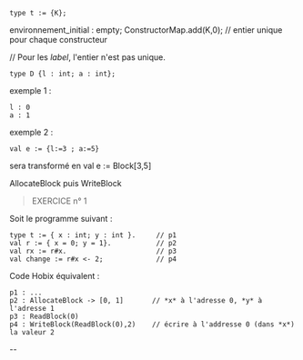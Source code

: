 

    type t := {K};

environnement_initial : empty;
ConstructorMap.add(K,0);      // entier unique pour chaque constructeur

// Pour les *label*, l'entier n'est pas unique.

    type D {l : int; a : int};

exemple 1 :

    l : 0
    a : 1

exemple 2 :

    val e := {l:=3 ; a:=5}

sera transformé en val e := Block[3,5]

AllocateBlock puis WriteBlock

> EXERCICE n° 1

Soit le programme suivant :

    type t := { x : int; y : int }.     // p1
    val r := { x = 0; y = 1}.           // p2
    val rx := r#x.                      // p3
    val change := r#x <- 2;             // p4

Code Hobix équivalent :

    p1 : ...
    p2 : AllocateBlock -> [0, 1]       // *x* à l'adresse 0, *y* à l'adresse 1
    p3 : ReadBlock(0)
    p4 : WriteBlock(ReadBlock(0),2)    // écrire à l'addresse 0 (dans *x*) la valeur 2



--
